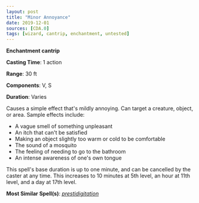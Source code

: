 ```yaml
---
layout: post
title: "Minor Annoyance"
date: 2019-12-01
sources: [CDA.0]
tags: [wizard, cantrip, enchantment, untested]
---
```


**Enchantment cantrip**

**Casting Time**: 1 action

**Range**: 30 ft

**Components**: V, S

**Duration**: Varies

Causes a simple effect that's mildly annoying. Can target a creature, object, or area. Sample effects include:
* A vague smell of something unpleasant
* An itch that can't be satisfied
* Making an object slightly too warm or cold to be comfortable
* The sound of a mosquito
* The feeling of needing to go to the bathroom
* An intense awareness of one's own tongue

This spell's base duration is up to one minute, and can be cancelled by the caster at any time. This increases to 10 minutes at 5th level, an hour at 11th level, and a day at 17th level.

**Most Similar Spell(s)**: [*prestidigitation*](https://thebombzen.com/grimoire/spells/prestidigitation)